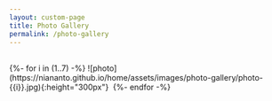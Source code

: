 ```yaml
---
layout: custom-page
title: Photo Gallery
permalink: /photo-gallery
---
```


<br>
{%- for i in (1..7) -%}
![photo](https://niananto.github.io/home/assets/images/photo-gallery/photo-{{i}}.jpg){:height="300px"}&nbsp;
{%- endfor -%}
